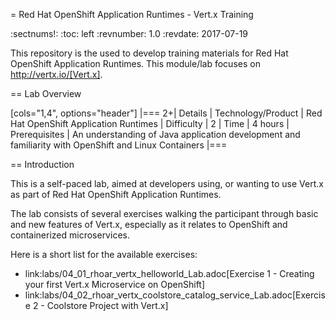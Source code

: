 = Red Hat OpenShift Application Runtimes - Vert.x Training

:sectnums!:
:toc: left
:revnumber: 1.0
:revdate: 2017-07-19

This repository is the used to develop training materials for Red Hat OpenShift Application Runtimes. This module/lab focuses on http://vertx.io/[Vert.x]. 

== Lab Overview

[cols="1,4", options="header"]
|===
2+|  Details
| Technology/Product | Red Hat OpenShift Application Runtimes
| Difficulty | 2
| Time | 4 hours
| Prerequisites | An understanding of Java application development and familiarity with OpenShift and Linux Containers
|===


== Introduction

This is a self-paced lab, aimed at developers using, or wanting to use Vert.x as part of Red Hat OpenShift
Application Runtimes.

The lab consists of several exercises walking the participant through basic and new features of Vert.x,
especially as it relates to OpenShift and containerized microservices.

Here is a short list for the available exercises:

* link:labs/04_01_rhoar_vertx_helloworld_Lab.adoc[Exercise 1 - Creating your first Vert.x Microservice on OpenShift]
* link:labs/04_02_rhoar_vertx_coolstore_catalog_service_Lab.adoc[Exercise 2 - Coolstore Project with Vert.x]
